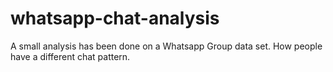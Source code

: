 # whatsapp-chat-analysis
A small analysis has been done on a Whatsapp Group data set. How people have a different chat pattern.
